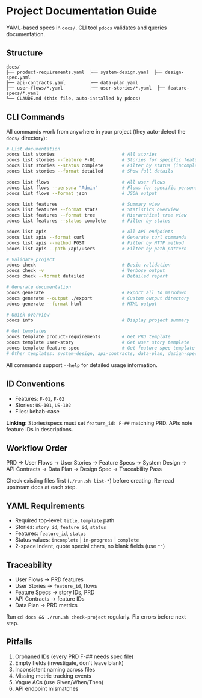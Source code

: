# Project Documentation Guide

YAML-based specs in `docs/`. CLI tool `pdocs` validates and queries documentation.

## Structure

```
docs/
├── product-requirements.yaml  ├── system-design.yaml  ├── design-spec.yaml
├── api-contracts.yaml         ├── data-plan.yaml
├── user-flows/*.yaml          ├── user-stories/*.yaml  ├── feature-specs/*.yaml
└── CLAUDE.md (this file, auto-installed by pdocs)
```

## CLI Commands

All commands work from anywhere in your project (they auto-detect the `docs/` directory):

```bash
# List documentation
pdocs list stories                         # All stories
pdocs list stories --feature F-01          # Stories for specific feature
pdocs list stories --status complete       # Filter by status (incomplete/in-progress/complete)
pdocs list stories --format detailed       # Show full details

pdocs list flows                           # All user flows
pdocs list flows --persona "Admin"         # Flows for specific persona
pdocs list flows --format json             # JSON output

pdocs list features                        # Summary view
pdocs list features --format stats         # Statistics overview
pdocs list features --format tree          # Hierarchical tree view
pdocs list features --status complete      # Filter by status

pdocs list apis                            # All API endpoints
pdocs list apis --format curl              # Generate curl commands
pdocs list apis --method POST              # Filter by HTTP method
pdocs list apis --path /api/users          # Filter by path pattern

# Validate project
pdocs check                                # Basic validation
pdocs check -v                             # Verbose output
pdocs check --format detailed              # Detailed report

# Generate documentation
pdocs generate                             # Export all to markdown
pdocs generate --output ./export           # Custom output directory
pdocs generate --format html               # HTML output

# Quick overview
pdocs info                                 # Display project summary

# Get templates
pdocs template product-requirements        # Get PRD template
pdocs template user-story                  # Get user story template
pdocs template feature-spec                # Get feature spec template
# Other templates: system-design, api-contracts, data-plan, design-spec, user-flow
```

All commands support `--help` for detailed usage information.

## ID Conventions

- Features: `F-01`, `F-02`
- Stories: `US-101`, `US-102`
- Files: kebab-case

**Linking:** Stories/specs must set `feature_id: F-##` matching PRD. APIs note feature IDs in descriptions.

## Workflow Order

PRD → User Flows → User Stories → Feature Specs → System Design → API Contracts → Data Plan → Design Spec → Traceability Pass

Check existing files first (`./run.sh list-*`) before creating. Re-read upstream docs at each step.

## YAML Requirements

- Required top-level: `title`, `template` path
- Stories: `story_id`, `feature_id`, `status`
- Features: `feature_id`, `status`
- Status values: `incomplete` | `in-progress` | `complete`
- 2-space indent, quote special chars, no blank fields (use `""`)

## Traceability

- User Flows → PRD features
- User Stories → `feature_id`, flows
- Feature Specs → story IDs, PRD
- API Contracts → feature IDs
- Data Plan → PRD metrics

Run `cd docs && ./run.sh check-project` regularly. Fix errors before next step.

## Pitfalls

1. Orphaned IDs (every PRD F-## needs spec file)
2. Empty fields (investigate, don't leave blank)
3. Inconsistent naming across files
4. Missing metric tracking events
5. Vague ACs (use Given/When/Then)
6. API endpoint mismatches